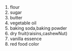 1) flour
2) sugar
3) butter
4) vegetable oil 
5) baking soda,baking powder
6) dry fruit(raisins,cashewNut)
7) vanilla essence
8) red food color

